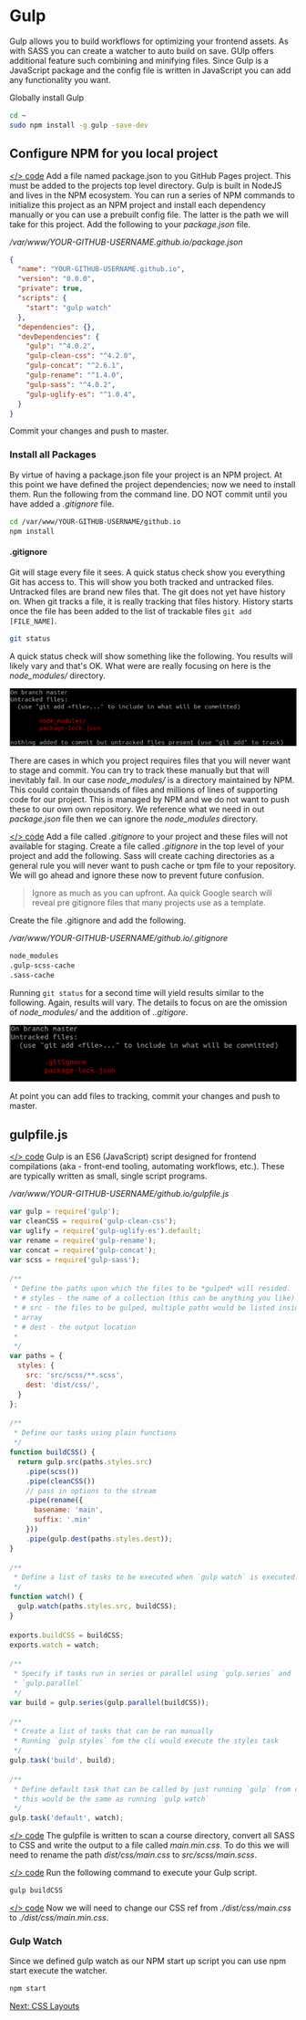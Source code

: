 # Gulp

Gulp allows you to build workflows for optimizing your frontend assets. As with SASS you can create a watcher to auto build on save. GUlp offers additional feature such combining and minifying files. Since Gulp is a JavaScript package and the config file is written in JavaScript you can add any functionality you want.


Globally install Gulp

```sh
cd ~
sudo npm install -g gulp -save-dev
```

## Configure NPM for you local project
[</> code](https://github.com/microtrain/microtrain.github.io/commit/b401f28f4539db6c7286bb0081855649c371736f) Add a file named package.json to you GitHub Pages project. This must be added to the projects top level directory. Gulp is built in NodeJS and lives in the NPM ecosystem. You can run a series of NPM commands to initialize this project as an NPM project and install each dependency manually or you can use a prebuilt config file. The latter is the path we will take for this project. Add the following to your *package.json* file.


*/var/www/YOUR-GITHUB-USERNAME.github.io/package.json*
```json
{
  "name": "YOUR-GITHUB-USERNAME.github.io",
  "version": "0.0.0",
  "private": true,
  "scripts": {
    "start": "gulp watch"
  },
  "dependencies": {},
  "devDependencies": {
    "gulp": "^4.0.2",
    "gulp-clean-css": "^4.2.0",
    "gulp-concat": "^2.6.1",
    "gulp-rename": "^1.4.0",
    "gulp-sass": "^4.0.2",
    "gulp-uglify-es": "^1.0.4",
  }
}
```

Commit your changes and push to master.

### Install all Packages

By virtue of having a package.json file your project is an NPM project. At this 
point we have defined the project dependencies; now we need to install them. 
Run the following from the command line. DO NOT commit until you have added a 
*.gitignore* file.

```sh
cd /var/www/YOUR-GITHUB-USERNAME/github.io
npm install
```

#### .gitignore

Git will stage every file it sees. A quick status check show you everything 
Git has access to. This will show you both tracked and untracked files.
Untracked files are brand new files that. The git does not yet have history on.
When git tracks a file, it is really tracking that files history. History starts
once the file has been added to the list of trackable files
```git add [FILE_NAME]```.

```sh
git status
```

A quick status check will show something like the following. You results will
likely vary and that's OK. What were are really focusing on here is the 
*node_modules/* directory.

![Untracked Files](/img/git/untracked.png)


There are cases in which you project requires files that you will never want to 
stage and commit. You can try to track these manually but that will inevitably 
fail. In our case *node_modules/* is a directory maintained by NPM. This could 
contain thousands of files and millions of lines of supporting code for our 
project. This is managed by NPM and we do not want to push these to our own
own repository. We reference what we need in out *package.json* file then we 
can ignore the *node_modules* directory. 


[</> code](https://github.com/microtrain/microtrain.github.io/commit/4963f8b4722a4379e680bf7702e24cee85877ee3) 
Add a file called *.gitignore* to your project and these files will not available 
for staging. Create a file called *.gitignore* in the top level of your project 
and add the following. Sass will create caching directories as a general rule
you will never want to push cache or tpm file to your repository. We will go
ahead and ignore these now to prevent future confusion. 

> Ignore as much as you can upfront. Aa quick Google search will reveal pre 
> gitignore files that many projects use as a template.


Create the file .gitignore and add the following.

*/var/www/YOUR-GITHUB-USERNAME/github.io/.gitignore*
```sh
node_modules
.gulp-scss-cache
.sass-cache
```

Running ```git status``` for a second time will yield results similar to the 
following. Again, results will vary. The details to focus on are the omission 
of *node_modules/* and the addition of *..gitigore*.

![Untracked Files](/img/git/untracked2.png)

At point you can add files to tracking, commit your changes and push to master.

## gulpfile.js

[</> code](https://github.com/microtrain/microtrain.github.io/commit/134b619fad09caa723ed25215266e00c8a5e69ac) Gulp is an ES6 (JavaScript) script designed for frontend compilations (aka - 
front-end tooling, automating workflows, etc.). These are 
typically written as small, single script programs.

*/var/www/YOUR-GITHUB-USERNAME/github.io/gulpfile.js*
```js
var gulp = require('gulp');
var cleanCSS = require('gulp-clean-css');
var uglify = require('gulp-uglify-es').default;
var rename = require('gulp-rename');
var concat = require('gulp-concat');
var scss = require('gulp-sass');

/**
 * Define the paths upon which the files to be *gulped* will resided.
 * # styles - the name of a collection (this can be anything you like)
 * # src - the files to be gulped, multiple paths would be listed inside of an 
 * array
 * # dest - the output location
 * 
 */
var paths = {
  styles: {
    src: 'src/scss/**.scss',
    dest: 'dist/css/',
  }
};

/**
 * Define our tasks using plain functions
 */
function buildCSS() {
  return gulp.src(paths.styles.src)
    .pipe(scss())
    .pipe(cleanCSS())
    // pass in options to the stream
    .pipe(rename({
      basename: 'main',
      suffix: '.min'
    }))
    .pipe(gulp.dest(paths.styles.dest));
}

/**
 * Define a list of tasks to be executed when `gulp watch` is executed.s
 */
function watch() {
  gulp.watch(paths.styles.src, buildCSS);
}

exports.buildCSS = buildCSS;
exports.watch = watch;

/**
 * Specify if tasks run in series or parallel using `gulp.series` and 
 * `gulp.parallel`
 */
var build = gulp.series(gulp.parallel(buildCSS));

/**
 * Create a list of tasks that can be ran manually
 * Running `gulp styles` fom the cli would execute the styles task
 */
gulp.task('build', build);

/**
 * Define default task that can be called by just running `gulp` from cli
 * this would be the same as running `gulp watch`
 */
gulp.task('default', watch);
```

[</> code](https://github.com/microtrain/microtrain.github.io/commit/4ce0737782e4cfb7c219b37887f7ea8467d32742) 
The gulpfile is written to scan a course directory, convert all SASS to CSS and 
write the output to a file called *main.min.css*. To do this we will need to 
rename the path *dist/css/main.css* to *src/scss/main.scss*.

[</> code](https://github.com/microtrain/microtrain.github.io/commit/014cecf4f0d0666b4c1f72aadab0f781279b410b)
Run the following command to execute your Gulp script.

```sh
gulp buildCSS
```

[</> code](https://github.com/microtrain/microtrain.github.io/commit/24a233f5efa0e397ace02d30ae28eef2b226ebdb)
Now we will need to change our CSS ref from *./dist/css/main.css* to *./dist/css/main.min.css*.


### Gulp Watch
Since we defined gulp watch as our NPM start up script you can use npm start execute the watcher.
```sh
npm start
```

[Next: CSS Layouts](04-CSSLayouts.md)
